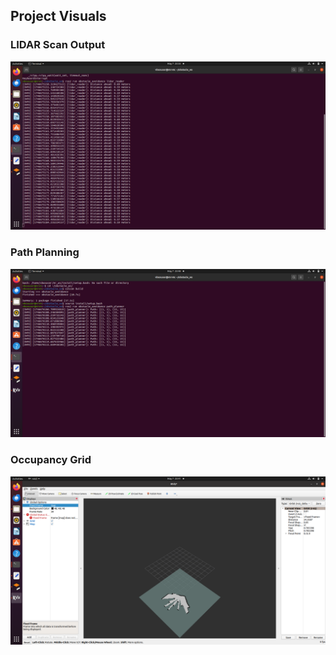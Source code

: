 ## Project Visuals

### LIDAR Scan Output
![LIDAR Scan](lidar_scan.png)

### Path Planning
![Path Planning](Path%20Planning.png)

### Occupancy Grid
![Occupancy Grid](occupancy_grid.png)
